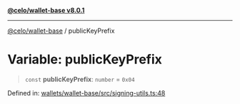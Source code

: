 [**@celo/wallet-base v8.0.1**](../README.md)

***

[@celo/wallet-base](../README.md) / publicKeyPrefix

# Variable: publicKeyPrefix

> `const` **publicKeyPrefix**: `number` = `0x04`

Defined in: [wallets/wallet-base/src/signing-utils.ts:48](https://github.com/celo-org/developer-tooling/blob/master/packages/sdk/wallets/wallet-base/src/signing-utils.ts#L48)
